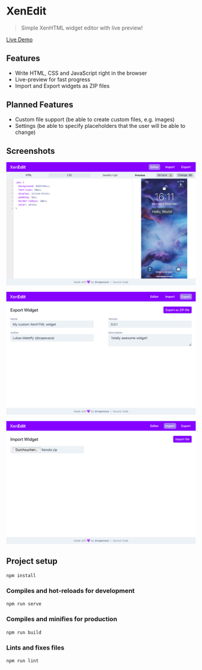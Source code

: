 # XenEdit

> Simple XenHTML widget editor with live preview!

[Live Demo](https://mateffy.me/xenedit/)

## Features

-   Write HTML, CSS and JavaScript right in the browser
-   Live-preview for fast progress
-   Import and Export widgets as ZIP files

## Planned Features

-   Custom file support (be able to create custom files, e.g. images)
-   Settings (be able to specify placeholders that the user will be able to change)

## Screenshots

<p align="center">
  <img src="screenshots/editor.png">
</p>
<p align="center">
  <img src="screenshots/export.png">
</p>
<p align="center">
  <img src="screenshots/import.png">
</p>

## Project setup

```
npm install
```

### Compiles and hot-reloads for development

```
npm run serve
```

### Compiles and minifies for production

```
npm run build
```

### Lints and fixes files

```
npm run lint
```

